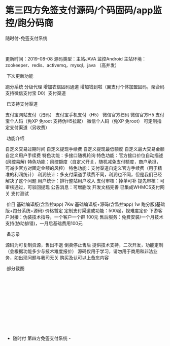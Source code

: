 # 第三四方免签支付源码/个码固码/app监控/跑分码商
随时付-免签支付系统                                      

​​

更新时间：2019-08-08
源码类型：主站JAVA 监控Android
主站环境：zookeeper、redis、activemq，mysql，java （高并发）
​​


​​ 下次更新功能

跑分系统
分级代理
增加农信固码通道
增加钱到啦（翼支付个体加盟固码，聚合码支持微信支付宝 D0）支付渠道

​​ 已支持支付渠道

支付宝网站支付（扫码）
支付宝手机支付（H5）
微信官方扫码
微信官方H5
支付宝个人码（免XP 免root 支持伪H5拉起）
微信个人码（免XP 免root）
可定制指定支付渠道（另收费）

​​ 功能介绍

自定义交易过期时间
自定义提现手续费
自定义提现最低额度
自定义最大交易金额
自定义用户手续费
特色功能：多接口随机轮询
特色功能：官方接口价位自动描述(风控易解)
特色功能：风控额度（自定义开关，随机减免支付额度，商户承担，可减少官方对固定金额的风控）
特色功能：支付渠道自定义官方手续费（用于精准的利润统计）
利润统计：多支付渠道手续费不同，利润也不同，但是我们已经解决了这个问题
用户统计：排行整站用户收入
支付审核：掉单可补
提先审核：可审核通过，可驳回提现
公告消息：可增删改
开发文档完善
已集成WHMCS支付网关
支付测试

​​  价目
基础编译版(含监控app) 7Kw
基础编译版+源码(含监控app) 1w
跑分版(基础版+跑分系统+源码) 价格暂定
定制支付渠道或功能：500起，视难度定价
下游客户对接：伪装技术指导，一个客户一个群 100元
售后服务：免费安装/一个月技术支持(协助排错)，一月后基础费用100元

​​  备忘录

源码为可复制资源，售出不退
倒卖停止售后
提供技术支持，二次开发，功能定制（会根据功能多少与技术难度报价）
源码仅用于学习，请勿用于商用和非法业务，如出现问题与我司无关
购买及认可以上备忘内容

​​  部分截图


​​

​​

​​
​​
​​
​​

​​

​​

​​






-  随时付 第四方免签支付系统  -

